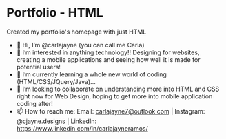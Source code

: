 # Portfolio - HTML 
Created my portfolio's homepage with just HTML


- 👋 Hi, I’m @carlajayne (you can call me Carla)
- 👀 I’m interested in anything technology!! Designing for websites, creating a mobile applications and seeing how well it is made for potential users! 
- 🌱 I’m currently learning a whole new world of coding (HTML/CSS/JQuery/Java)...
- 💞️ I’m looking to collaborate on understanding more into HTML and CSS right now for Web Design, hoping to get more into mobile application coding after!
- 📫 How to reach me: Email: carlajayne7@outlook.com | Instagram: @cjayne.designs | LinkedIn: https://www.linkedin.com/in/carlajayneramos/

<!---
carlajayne/carlajayne is a ✨ special ✨ repository because its `README.md` (this file) appears on your GitHub profile.
You can click the Preview link to take a look at your changes.

# Project Title

One Paragraph of project description goes here

## Getting Started

These instructions will get you a copy of the project up and running on your local machine for development and testing purposes. See deployment for notes on how to deploy the project on a live system.

### Prerequisites

What things you need to install the software and how to install them

```
Give examples
```

### Installing

A step by step series of examples that tell you how to get a development env running

Say what the step will be

```
Give the example
```

And repeat

```
until finished
```

End with an example of getting some data out of the system or using it for a little demo

## Running the tests

Explain how to run the automated tests for this system

### Break down into end to end tests

Explain what these tests test and why

```
Give an example
```

### And coding style tests

Explain what these tests test and why

```
Give an example
```

## Deployment

Add additional notes about how to deploy this on a live system

## Built With

* [Dropwizard](http://www.dropwizard.io/1.0.2/docs/) - The web framework used
* [Maven](https://maven.apache.org/) - Dependency Management
* [ROME](https://rometools.github.io/rome/) - Used to generate RSS Feeds

## Contributing

Please read [CONTRIBUTING.md](https://gist.github.com/PurpleBooth/b24679402957c63ec426) for details on our code of conduct, and the process for submitting pull requests to us.

## Versioning

We use [SemVer](http://semver.org/) for versioning. For the versions available, see the [tags on this repository](https://github.com/your/project/tags). 

## Authors

* **Billie Thompson** - *Initial work* - [PurpleBooth](https://github.com/PurpleBooth)

See also the list of [contributors](https://github.com/your/project/contributors) who participated in this project.

## License

This project is licensed under the MIT License - see the [LICENSE.md](LICENSE.md) file for details

## Acknowledgments

* Hat tip to anyone whose code was used
* Inspiration
* etc

--->
